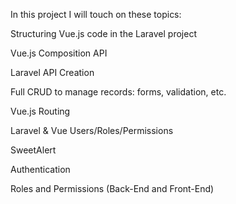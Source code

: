 In this project I will touch on these topics:

Structuring Vue.js code in the Laravel project

Vue.js Composition API

Laravel API Creation

Full CRUD to manage records: forms, validation, etc.

Vue.js Routing

Laravel & Vue Users/Roles/Permissions

SweetAlert

Authentication

Roles and Permissions (Back-End and Front-End)
